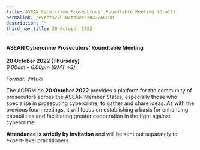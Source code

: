 ```yaml
---
title: ASEAN Cybercrime Prosecutors' Roundtable Meeting (Draft)
permalink: /events/20-October-2022/ACPRM
description: ""
third_nav_title: 20 October 2022
---
```

#### **ASEAN Cybercrime Prosecutors' Roundtable Meeting**

**20 October 2022 (Thursday)**  
*9.00am – 6.00pm (GMT +8)*

*Format: Virtual*

The ACPRM on **20 October 2022** provides a platform for the community of prosecutors across the ASEAN Member States, especially those who specialise in prosecuting cybercrime, to gather and share ideas. As with the previous four meetings, it will focus on establishing a basis for enhancing capabilities and facilitating greater cooperation in the fight against cybercrime. 
 
**Attendance is strictly by invitation** and will be sent out separately to expert-level practitioners.